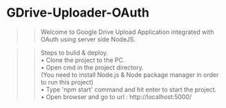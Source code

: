# GDrive-Uploader-OAuth

>> Welcome to Google Drive Upload Application integrated with OAuth using server side NodeJS.

>> Steps to bulid & deploy.  
>> • Clone the project to the PC.  
>> • Open cmd in the project directory.  
>>   (You need to install Node.js & Node package manager in order to run this project)  
>> • Type 'npm start' command and hit enter to start the project.   
>> • Open browser and go to url : http://localhost:5000/   
